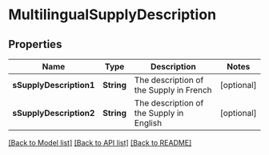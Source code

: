 # MultilingualSupplyDescription

## Properties
Name | Type | Description | Notes
------------ | ------------- | ------------- | -------------
**sSupplyDescription1** | **String** | The description of the Supply in French | [optional] 
**sSupplyDescription2** | **String** | The description of the Supply in English | [optional] 

[[Back to Model list]](../README.md#documentation-for-models) [[Back to API list]](../README.md#documentation-for-api-endpoints) [[Back to README]](../README.md)


